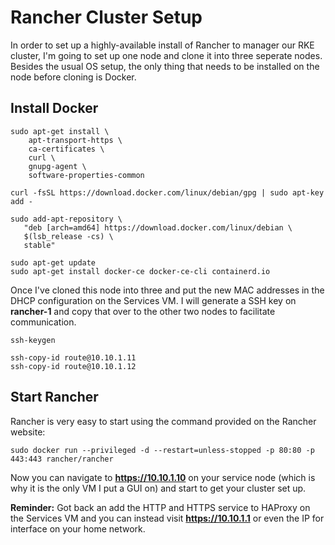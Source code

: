 # Rancher Cluster Setup

In order to set up a highly-available install of Rancher to manager our RKE cluster, I'm going to set up one node and clone it into three seperate nodes.
Besides the usual OS setup, the only thing that needs to be installed on the node before cloning is Docker.

## Install Docker
```{bash}
sudo apt-get install \
    apt-transport-https \
    ca-certificates \
    curl \
    gnupg-agent \
    software-properties-common

curl -fsSL https://download.docker.com/linux/debian/gpg | sudo apt-key add -

sudo add-apt-repository \
   "deb [arch=amd64] https://download.docker.com/linux/debian \
   $(lsb_release -cs) \
   stable"
   
sudo apt-get update
sudo apt-get install docker-ce docker-ce-cli containerd.io
```

Once I've cloned this node into three and put the new MAC addresses in the DHCP configuration on the Services VM. I will generate a SSH key on **rancher-1** and
copy that over to the other two nodes to facilitate communication.

```{bash}
ssh-keygen

ssh-copy-id route@10.10.1.11
ssh-copy-id route@10.10.1.12
```

## Start Rancher

Rancher is very easy to start using the command provided on the Rancher website:

```{bash}
sudo docker run --privileged -d --restart=unless-stopped -p 80:80 -p 443:443 rancher/rancher
```

Now you can navigate to **https://10.10.1.10** on your service node (which is why it is the only VM I put a GUI on) and start to get your cluster set up. 

**Reminder:** Got back an add the HTTP and HTTPS service to HAProxy on the Services VM and you can instead visit **https://10.10.1.1** or even the 
IP for interface on your home network.
